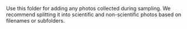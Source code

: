Use this folder for adding any photos collected during sampling. We recommend splitting it into scientific and non-scientific photos based on filenames or subfolders.
